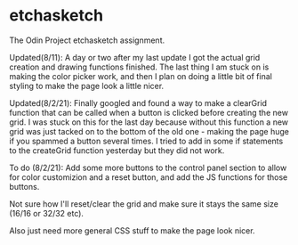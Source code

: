# etchasketch
The Odin Project etchasketch assignment.

Updated(8/11):
A day or two after my last update I got the actual grid creation and drawing functions finished. The last thing I am stuck on is making the color picker work, and then I plan on doing a little bit of final styling to make the page look a little nicer.

Updated(8/2/21):
Finally googled and found a way to make a clearGrid function that can be called when a button is clicked before creating the new grid. I was stuck on this for the last day because without this function a new grid was just tacked on to the bottom of the old one - making the page huge if you spammed a button several times. I tried to add in some if statements to the createGrid function yesterday but they did not work.

To do (8/2/21):
Add some more buttons to the control panel section to allow for color customizion and a reset button, and add the JS functions for those buttons. 

Not sure how I'll reset/clear the grid and make sure it stays the same size (16/16 or 32/32 etc). 

Also just need more general CSS stuff to make the page look nicer.